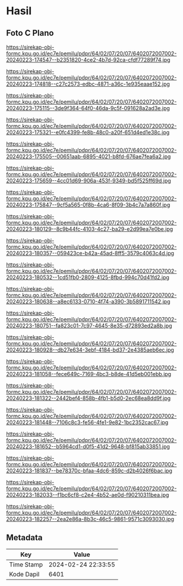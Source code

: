 # Hasil

## Foto C Plano

https://sirekap-obj-formc.kpu.go.id/ec7e/pemilu/pdpr/64/02/07/20/07/6402072007002-20240223-174547--b2351820-4ce2-4b7d-92ca-cfdf77289f74.jpg

https://sirekap-obj-formc.kpu.go.id/ec7e/pemilu/pdpr/64/02/07/20/07/6402072007002-20240223-174818--c27c2573-edbc-4871-a36c-1e935eaae152.jpg

https://sirekap-obj-formc.kpu.go.id/ec7e/pemilu/pdpr/64/02/07/20/07/6402072007002-20240223-175115--3de9f364-64f0-46da-9c5f-091628a2ad3e.jpg

https://sirekap-obj-formc.kpu.go.id/ec7e/pemilu/pdpr/64/02/07/20/07/6402072007002-20240223-175321--e0fc4399-fe8b-48c0-a20f-651d4ed1e38c.jpg

https://sirekap-obj-formc.kpu.go.id/ec7e/pemilu/pdpr/64/02/07/20/07/6402072007002-20240223-175505--00651aab-6895-4021-b8fd-676ae7fea6a2.jpg

https://sirekap-obj-formc.kpu.go.id/ec7e/pemilu/pdpr/64/02/07/20/07/6402072007002-20240223-175659--4cc01d69-906a-453f-9349-bd5f525ff69d.jpg

https://sirekap-obj-formc.kpu.go.id/ec7e/pemilu/pdpr/64/02/07/20/07/6402072007002-20240223-175847--9cf5a565-0f8b-4ca6-8f09-3b4c7a7a860f.jpg

https://sirekap-obj-formc.kpu.go.id/ec7e/pemilu/pdpr/64/02/07/20/07/6402072007002-20240223-180129--8c9b44fc-4103-4c27-ba29-e2d99ea7e0be.jpg

https://sirekap-obj-formc.kpu.go.id/ec7e/pemilu/pdpr/64/02/07/20/07/6402072007002-20240223-180357--059423ce-b42a-45ad-8ff5-3579c4063c4d.jpg

https://sirekap-obj-formc.kpu.go.id/ec7e/pemilu/pdpr/64/02/07/20/07/6402072007002-20240223-180532--1cd51fb0-2809-4125-8fbd-994c70d41fd2.jpg

https://sirekap-obj-formc.kpu.go.id/ec7e/pemilu/pdpr/64/02/07/20/07/6402072007002-20240223-180638--a8ec6133-0710-4f74-a390-3b5891711542.jpg

https://sirekap-obj-formc.kpu.go.id/ec7e/pemilu/pdpr/64/02/07/20/07/6402072007002-20240223-180751--fa823c01-7c97-4645-8e35-d72893ed2a8b.jpg

https://sirekap-obj-formc.kpu.go.id/ec7e/pemilu/pdpr/64/02/07/20/07/6402072007002-20240223-180928--db27e634-3ebf-4184-bd37-2e4385aeb6ec.jpg

https://sirekap-obj-formc.kpu.go.id/ec7e/pemilu/pdpr/64/02/07/20/07/6402072007002-20240223-181058--fece649c-7169-4bc3-b8de-41d5eb001ebb.jpg

https://sirekap-obj-formc.kpu.go.id/ec7e/pemilu/pdpr/64/02/07/20/07/6402072007002-20240223-181322--2442bef4-858b-4fb1-b5d0-2ec68ea8dd9f.jpg

https://sirekap-obj-formc.kpu.go.id/ec7e/pemilu/pdpr/64/02/07/20/07/6402072007002-20240223-181448--7106c8c3-fe56-4fe1-9e82-1bc2352cac67.jpg

https://sirekap-obj-formc.kpu.go.id/ec7e/pemilu/pdpr/64/02/07/20/07/6402072007002-20240223-181652--b5964cd1-d0f5-41d2-9648-bf815ab33851.jpg

https://sirekap-obj-formc.kpu.go.id/ec7e/pemilu/pdpr/64/02/07/20/07/6402072007002-20240223-181837--be78370c-bfaa-4dc6-859c-d2b4026f6bac.jpg

https://sirekap-obj-formc.kpu.go.id/ec7e/pemilu/pdpr/64/02/07/20/07/6402072007002-20240223-182033--f1bc6cf8-c2e4-4b52-ae0d-f90210311bea.jpg

https://sirekap-obj-formc.kpu.go.id/ec7e/pemilu/pdpr/64/02/07/20/07/6402072007002-20240223-182257--2ea2e86a-8b3c-46c5-9861-9571c3093030.jpg


## Metadata

| Key        | Value               |
| ---------- | ------------------- |
| Time Stamp | 2024-02-24 22:33:55 |
| Kode Dapil | 6401                |



